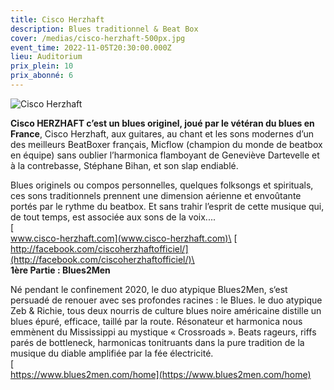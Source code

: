 ```yaml
---
title: Cisco Herzhaft
description: Blues traditionnel & Beat Box
cover: /medias/cisco-herzhaft-500px.jpg
event_time: 2022-11-05T20:30:00.000Z
lieu: Auditorium
prix_plein: 10
prix_abonné: 6
---
```

![Cisco Herzhaft](/medias/cisco-herzhaft-500px.jpg "Crédits photo © Noel Doizi")

**Cisco HERZHAFT c’est un blues originel, joué par le vétéran du blues en France**, Cisco Herzhaft, aux guitares, au chant et les sons modernes d’un des meilleurs BeatBoxer français, Micflow (champion du monde de beatbox en équipe) sans oublier l’harmonica flamboyant de Geneviève Dartevelle et à la contrebasse, Stéphane Bihan, et son slap endiablé.

Blues originels ou compos personnelles, quelques folksongs et spirituals, ces sons traditionnels prennent une dimension aérienne et envoûtante portés par le rythme du beatbox. Et sans trahir l’esprit de cette musique qui, de tout temps, est associée aux sons de la voix....\
[\
www.cisco-herzhaft.com](www.cisco-herzhaft.com)\
[\
http://facebook.com/ciscoherzhaftofficiel/](http://facebook.com/ciscoherzhaftofficiel/)\
\
**1ère Partie : Blues2Men**

Né pendant le confinement 2020, le duo atypique Blues2Men, s‘est persuadé de renouer avec ses profondes racines : le Blues. le duo atypique Zeb & Richie, tous deux nourris de culture blues noire américaine distille un blues épuré, efficace, taillé par la route. Résonateur et harmonica nous emmènent du Mississippi au mystique « Crossroads ». Beats rageurs, riffs parés de bottleneck, harmonicas tonitruants dans la pure tradition de la musique du diable amplifiée par la fée électricité.\
[\
https://www.blues2men.com/home](https://www.blues2men.com/home)